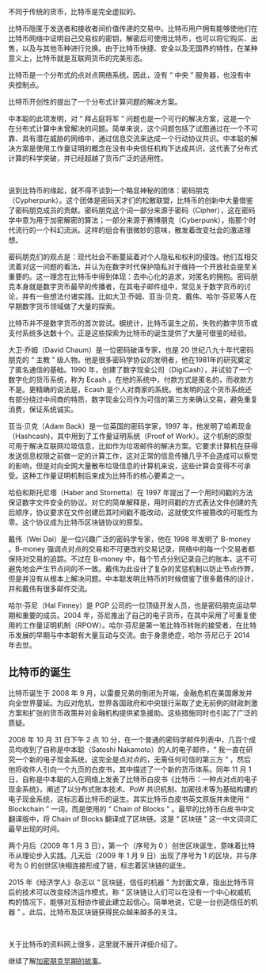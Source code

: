 不同于传统的货币，比特币是完全虚拟的。

比特币隐匿于发送者和接收者间价值传递的交易中。比特币用户拥有能够使他们在比特币网络中证明自己交易权的密钥，解密后可使用比特币，也可以将它购买、出售，以及与其他币种进行兑换。由于比特币快捷、安全以及无国界的特性，在某种意义上，比特币就是互联网货币的完美形态。

比特币是一个分布式的点对点网络系统。因此，没有 “ 中央 ” 服务器，也没有中央控制点。



比特币开创性的提出了一个分布式计算问题的解决方案。

中本聪的此项发明，对 “ 拜占庭将军 ” 问题也是一个可行的解决方案，这是一个在分布式计算中未曾解决的问题。简单来说，这个问题包括了试图通过在一个不可靠、具有潜在威胁的网络中，通过信息交流来达成一个行动协议共识。中本聪的解决方案是使用工作量证明的概念在没有中央信任机构下达成共识，这代表了分布式计算的科学突破，并已经超越了货币广泛的适用性。

<br>

说到比特币的缘起，就不得不谈到一个略显神秘的团体：密码朋克（Cypherpunk）。这个团体是密码天才们的松散联盟，比特币的创新中大量借鉴了密码朋克成员的贡献。密码朋克这个词一部分来源于密码（Cipher），这在密码学中意为用于加密解密的算法；一部分来源于赛博朋克（Cyberpunk），指那个时代流行的一个科幻流派。这样的组合有很微妙的意味，散发着改变社会的激进理想。

密码朋克们的观点是：现代社会不断蔓延着对个人隐私和权利的侵蚀。他们互相交流着对这一问题的看法，并认为在数字时代保护隐私对于维持一个开放社会是至关重要的。这一理念在比特币中得到体现：去中心化的追求，对匿名的拥抱。密码朋克本身就是数字货币最早的传播者，在其电子邮件组中，常见关于数字货币的讨论，并有一些想法付诸实践。比如大卫·乔姆、亚当·贝克、戴伟、哈尔·芬尼等人在早期数字货币领域做了大量的探索。

比特币并不是数字货币的首次尝试。据统计，比特币诞生之前，失败的数字货币或支付系统多达数十个。正是这些探索为比特币的诞生提供了大量可借鉴的经验。

大卫·乔姆（David Chaum）是一位密码破译专家，也是 20 世纪八九十年代密码朋克的 “ 主教 ” 级人物。他是很多密码学协议的发明者，他在1981年的研究奠定了匿名通信的基础。1990 年，创建了数字现金公司（DigiCash），并试验了一个数字化的货币系统，称为 Ecash 。在他的系统中，付款方式是匿名的，而收款方不是。更精确的说法是，Ecash 是个人对商家的系统。他发明的这个货币系统还有部分绕过中间商的特质，数字现金公司作为可信的第三方来确认交易，避免重复消费，保证系统诚实。

亚当·贝克（Adam Back）是一位英国的密码学家，1997 年，他发明了哈希现金（Hashcash)，其中用到了工作量证明系统（Proof of Work）。这个机制的原型可用于解决互联网垃圾信息，比如作为垃圾邮件的解决方案。它要求计算机在获得发送信息权限之前做一定的计算工作，这对正常的信息传播几乎不会造成可以察觉的影响，但是对向全网大量散布垃圾信息的计算机来说，这些计算会变得不可承受。这种工作量证明机制后来成为比特币的核心要素之一。

哈伯和斯托尼塔（Haber and Stornetta）在 1997 年提出了一个用时间戳的方法保证数字文件安全的协议。对它的简单解释是，用时间戳的方式表达文件创建的先后顺序，协议要求在文件创建后其时间戳不能改动，这就使文件被篡改的可能性为零。这个协议成为比特币区块链协议的原型。

戴伟（Wei Dai）是一位兴趣广泛的密码学专家，他在 1998 年发明了 B-money 。B-money 强调点对点的交易和不可更改的交易记录，网络中的每一个交易者都保持对交易的追踪。不过在 B-money 中，每个节点分别记录自己的账本，这不可避免地会产生节点间的不一致。戴伟为此设计了复杂的奖惩机制以防止节点作弊，但是并没有从根本上解决问题。中本聪发明比特币的时候借鉴了很多戴伟的设计，并和戴伟有很多邮件交流。

哈尔·芬尼（Hal Finney）是 PGP 公司的一位顶级开发人员，也是密码朋克运动早期和重要的成员。2004 年，芬尼推出了自己的电子货币，在其中采用了可重复使用的工作量证明机制（RPOW）。哈尔·芬尼是第一笔比特币转账的接受者，在比特币发展的早期与中本聪有大量互动与交流。由于身患绝症，哈尔·芬尼已于 2014 年去世。



## 比特币的诞生

比特币诞生于 2008 年 9 月，以雷曼兄弟的倒闭为开端，金融危机在美国爆发并向全世界蔓延。为应对危机，世界各国政府和中央银行采取了史无前例的财政刺激方案和扩张的货币政策并对金融机构提供紧急援助。这些措施同时也引起了广泛的质疑。

2008 年 10 月 31 日下午 2 点 10 分，在一个普通的密码学邮件列表中，几百个成员均收到了自称是中本聪（Satoshi Nakamoto）的人的电子邮件，“ 我一直在研究一个新的电子现金系统，这完全是点对点的，无需任何可信的第三方 ” ，然后他将收件人引向一个九页的白皮书，其中描述了一个新的货币体系。同年 11 月 1 日，自称是中本聪的人在网络上发表了比特币白皮书《比特币：一种点对点的电子现金系统》，阐述了以分布式账本技术、PoW 共识机制、加密技术等为基础构建的电子现金系统，这标志着比特币的诞生。其实比特币白皮书英文原版并未使用 “ Blockchain ” 一词，而是使用的 “ Chain of Blocks ” 。最早的比特币白皮书中文翻译版中，将 Chain of Blocks 翻译成了区块链。这是 “ 区块链 ” 这一中文词词汇最早出现的时间。

两个月后（2009 年 1 月 3 日），第一个（序号为 0 ）创世区块诞生，意味着比特币从理论步入实践。几天后（2009 年 1 月 9 日）出现了序号为 1 的区块，并与序号为 0 的创世区块相连接形成了链，标志着区块链的诞生。

2015 年《经济学人》杂志以 “ 区块链，信任的机器 ” 为封面文章，指出比特币背后的技术可以改变经济运作模式，称 “ 区块链让人们可以在没有一个中心权威机构的情况下，能够对互相协作彼此建立起信心。简单地说，它是一台创造信任的机器 ” 。此后，比特币及区块链获得民众越来越多的关注。

<br>

关于比特币的资料网上很多，这里就不展开详细介绍了。

继续了解[加密朋克早期的故事](加密朋克的那些事.md)。
